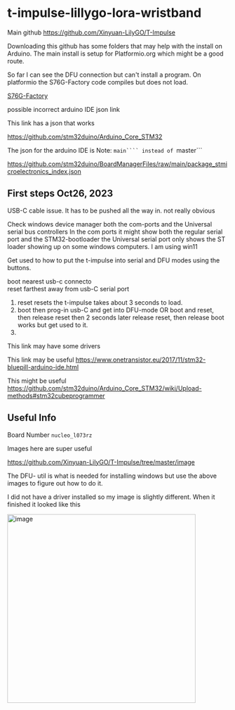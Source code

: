 # t-impulse-lillygo-lora-wristband


Main github  https://github.com/Xinyuan-LilyGO/T-Impulse

Downloading this github has some folders that may help with the install on Arduino. The main install is setup for Platformio.org which might be a good route.

So far I can see the DFU connection but can't install a program. On platformio the S76G-Factory code compiles but does not load.

[S76G-Factory](https://github.com/Xinyuan-LilyGO/T-Impulse/tree/master/Example/S76G-Factory)

possible incorrect arduino IDE json link

This link has a json that works

https://github.com/stm32duino/Arduino_Core_STM32

The json for the arduino IDE is Note: ```main```` instead of ```master```

https://github.com/stm32duino/BoardManagerFiles/raw/main/package_stmicroelectronics_index.json


## First steps Oct26, 2023

USB-C cable issue. It has to be pushed all the way in. not really obvious

Check windows device manager both the com-ports and the Universal serial bus controllers
In the com ports it might show both the regular serial port and the STM32-bootloader  the Universal serial port only shows the ST loader showing up on some windows computers. I am using win11

Get used to how to put the t-impulse into serial and DFU modes using the buttons.

boot nearest usb-c connecto  
reset farthest away from usb-C serial port

1. reset resets the t-impulse takes about 3 seconds to load.
2. boot then prog-in usb-C and get into DFU-mode   OR   boot and reset, then release reset then 2 seconds later release reset, then release boot works but get used to it.
3. 

This link may have some drivers

This link may be useful   https://www.onetransistor.eu/2017/11/stm32-bluepill-arduino-ide.html




This might be useful
https://github.com/stm32duino/Arduino_Core_STM32/wiki/Upload-methods#stm32cubeprogrammer




## Useful Info

Board Number ```nucleo_l073rz```


Images here are super useful

https://github.com/Xinyuan-LilyGO/T-Impulse/tree/master/image

The DFU- util is what is needed for installing windows but use the above images to figure out how to do it.

I did not have a driver installed so my image is slightly different. When it finished it looked like this


<img width="429" alt="image" src="https://github.com/hpssjellis/t-impulse-lillygo-lora-wristband/assets/5605614/73b76abc-f2c7-4b4e-92a4-8933079d54cd">





